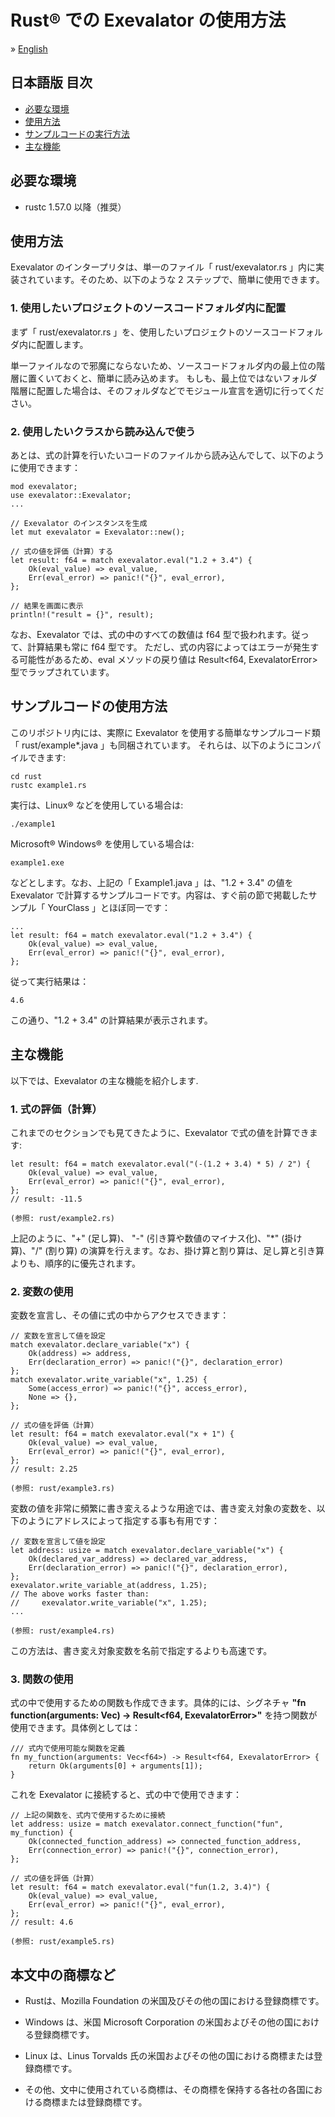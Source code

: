 # Rust&reg; での Exevalator の使用方法

&raquo; [English](./README.md)


## 日本語版 目次
- <a href="#requirements">必要な環境</a>
- <a href="#how-to-use">使用方法</a>
- <a href="#example-code">サンプルコードの実行方法</a>
- <a href="#features">主な機能</a>




<a id="requirements"></a>
## 必要な環境

* rustc 1.57.0 以降（推奨）



<a id="how-to-use"></a>
## 使用方法

Exevalator のインタープリタは、単一のファイル「 rust/exevalator.rs 」内に実装されています。そのため、以下のような 2 ステップで、簡単に使用できます。

### 1. 使用したいプロジェクトのソースコードフォルダ内に配置

まず「 rust/exevalator.rs 」を、使用したいプロジェクトのソースコードフォルダ内に配置します。

単一ファイルなので邪魔にならないため、ソースコードフォルダ内の最上位の階層に置くいておくと、簡単に読み込めます。
もしも、最上位ではないフォルダ階層に配置した場合は、そのフォルダなどでモジュール宣言を適切に行ってください。

### 2. 使用したいクラスから読み込んで使う

あとは、式の計算を行いたいコードのファイルから読み込んでして、以下のように使用できます：

    mod exevalator;
    use exevalator::Exevalator;
    ...

    // Exevalator のインスタンスを生成
    let mut exevalator = Exevalator::new();

    // 式の値を評価（計算）する
    let result: f64 = match exevalator.eval("1.2 + 3.4") {
        Ok(eval_value) => eval_value,
        Err(eval_error) => panic!("{}", eval_error),
    };

    // 結果を画面に表示
    println!("result = {}", result);    


なお、Exevalator では、式の中のすべての数値は f64 型で扱われます。従って、計算結果も常に f64 型です。
ただし、式の内容によってはエラーが発生する可能性があるため、eval メソッドの戻り値は Result<f64, ExevalatorError> 型でラップされています。


<a id="example-code"></a>
## サンプルコードの使用方法

このリポジトリ内には、実際に Exevalator を使用する簡単なサンプルコード類「 rust/example*.java 」も同梱されています。
それらは、以下のようにコンパイルできます:

    cd rust
    rustc example1.rs

実行は、Linux&reg; などを使用している場合は:

    ./example1

Microsoft&reg; Windows&reg; を使用している場合は:

    example1.exe

などとします。なお、上記の「 Example1.java 」は、"1.2 + 3.4" の値を Exevalator で計算するサンプルコードです。内容は、すぐ前の節で掲載したサンプル「 YourClass 」とほぼ同一です：

    ...
    let result: f64 = match exevalator.eval("1.2 + 3.4") {
        Ok(eval_value) => eval_value,
        Err(eval_error) => panic!("{}", eval_error),
    };

従って実行結果は：

    4.6

この通り、"1.2 + 3.4" の計算結果が表示されます。


<a id="features"></a>
## 主な機能

以下では、Exevalator の主な機能を紹介します.

### 1. 式の評価（計算）

これまでのセクションでも見てきたように、Exevalator で式の値を計算できます: 

    let result: f64 = match exevalator.eval("(-(1.2 + 3.4) * 5) / 2") {
        Ok(eval_value) => eval_value,
        Err(eval_error) => panic!("{}", eval_error),
    };
    // result: -11.5

    (参照: rust/example2.rs)

上記のように、"+" (足し算)、 "-" (引き算や数値のマイナス化)、"\*" (掛け算)、"/" (割り算) の演算を行えます。なお、掛け算と割り算は、足し算と引き算よりも、順序的に優先されます。


### 2. 変数の使用

変数を宣言し、その値に式の中からアクセスできます：

    // 変数を宣言して値を設定
    match exevalator.declare_variable("x") {
        Ok(address) => address,
        Err(declaration_error) => panic!("{}", declaration_error)
    };
    match exevalator.write_variable("x", 1.25) {
        Some(access_error) => panic!("{}", access_error),
        None => {},
    };

    // 式の値を評価（計算）
    let result: f64 = match exevalator.eval("x + 1") {
        Ok(eval_value) => eval_value,
        Err(eval_error) => panic!("{}", eval_error),
    };
    // result: 2.25

    (参照: rust/example3.rs)

変数の値を非常に頻繁に書き変えるような用途では、書き変え対象の変数を、以下のようにアドレスによって指定する事も有用です：

    // 変数を宣言して値を設定
    let address: usize = match exevalator.declare_variable("x") {
        Ok(declared_var_address) => declared_var_address,
        Err(declaration_error) => panic!("{}", declaration_error),
    };
    exevalator.write_variable_at(address, 1.25);
    // The above works faster than:
    //     exevalator.write_variable("x", 1.25);
    ...

    (参照: rust/example4.rs)

この方法は、書き変え対象変数を名前で指定するよりも高速です。

### 3. 関数の使用

式の中で使用するための関数も作成できます。具体的には、シグネチャ **"fn function(arguments: Vec<f64>) -> Result<f64, ExevalatorError>"** を持つ関数が使用できます。具体例としては：

    /// 式内で使用可能な関数を定義
    fn my_function(arguments: Vec<f64>) -> Result<f64, ExevalatorError> {
        return Ok(arguments[0] + arguments[1]);
    } 

これを Exevalator に接続すると、式の中で使用できます：

    // 上記の関数を、式内で使用するために接続
    let address: usize = match exevalator.connect_function("fun", my_function) {
        Ok(connected_function_address) => connected_function_address,
        Err(connection_error) => panic!("{}", connection_error),
    };
    
    // 式の値を評価（計算）
    let result: f64 = match exevalator.eval("fun(1.2, 3.4)") {
        Ok(eval_value) => eval_value,
        Err(eval_error) => panic!("{}", eval_error),
    };
    // result: 4.6

    (参照: rust/example5.rs)



<a id="credits"></a>
## 本文中の商標など

- Rustは、Mozilla Foundation の米国及びその他の国における登録商標です。

- Windows は、米国 Microsoft Corporation の米国およびその他の国における登録商標です。

- Linux は、Linus Torvalds 氏の米国およびその他の国における商標または登録商標です。

- その他、文中に使用されている商標は、その商標を保持する各社の各国における商標または登録商標です。


